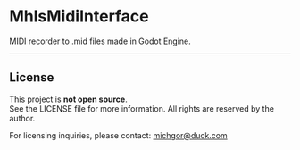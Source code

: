 # MhlsMidiInterface

MIDI recorder to .mid files made in Godot Engine.

---

## License

This project is **not open source**.  
See the LICENSE file for more information.
All rights are reserved by the author.

For licensing inquiries, please contact: michgor@duck.com

